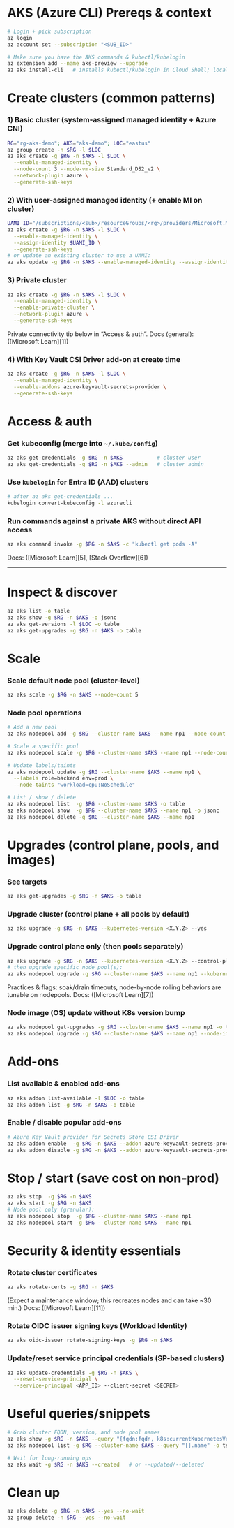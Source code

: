 # AKS (Azure CLI) Prereqs & context

```bash
# Login + pick subscription
az login
az account set --subscription "<SUB_ID>"

# Make sure you have the AKS commands & kubectl/kubelogin
az extension add --name aks-preview --upgrade
az aks install-cli   # installs kubectl/kubelogin in Cloud Shell; local installs vary
```

# Create clusters (common patterns)

### 1) Basic cluster (system-assigned managed identity + Azure CNI)

```bash
RG="rg-aks-demo"; AKS="aks-demo"; LOC="eastus"
az group create -n $RG -l $LOC
az aks create -g $RG -n $AKS -l $LOC \
  --enable-managed-identity \
  --node-count 3 --node-vm-size Standard_DS2_v2 \
  --network-plugin azure \
  --generate-ssh-keys
```

### 2) With **user-assigned managed identity** (+ enable MI on cluster)

```bash
UAMI_ID="/subscriptions/<sub>/resourceGroups/<rg>/providers/Microsoft.ManagedIdentity/userAssignedIdentities/<name>"
az aks create -g $RG -n $AKS -l $LOC \
  --enable-managed-identity \
  --assign-identity $UAMI_ID \
  --generate-ssh-keys
# or update an existing cluster to use a UAMI:
az aks update -g $RG -n $AKS --enable-managed-identity --assign-identity $UAMI_ID
```

### 3) **Private cluster**

```bash
az aks create -g $RG -n $AKS -l $LOC \
  --enable-managed-identity \
  --enable-private-cluster \
  --network-plugin azure \
  --generate-ssh-keys
```

Private connectivity tip below in “Access & auth”. Docs (general): ([Microsoft Learn][1])

### 4) With **Key Vault CSI Driver** add-on at create time

```bash
az aks create -g $RG -n $AKS -l $LOC \
  --enable-managed-identity \
  --enable-addons azure-keyvault-secrets-provider \
  --generate-ssh-keys
```

# Access & auth

### Get kubeconfig (merge into `~/.kube/config`)

```bash
az aks get-credentials -g $RG -n $AKS           # cluster user
az aks get-credentials -g $RG -n $AKS --admin   # cluster admin
```

### Use `kubelogin` for Entra ID (AAD) clusters

```bash
# after az aks get-credentials ...
kubelogin convert-kubeconfig -l azurecli
```

### Run commands **against a private AKS** without direct API access

```bash
az aks command invoke -g $RG -n $AKS -c "kubectl get pods -A"
```

Docs: ([Microsoft Learn][5], [Stack Overflow][6])

---

# Inspect & discover

```bash
az aks list -o table
az aks show -g $RG -n $AKS -o jsonc
az aks get-versions -l $LOC -o table
az aks get-upgrades -g $RG -n $AKS -o table
```

# Scale

### Scale default node pool (cluster-level)

```bash
az aks scale -g $RG -n $AKS --node-count 5
```

### Node pool operations

```bash
# Add a new pool
az aks nodepool add -g $RG --cluster-name $AKS --name np1 --node-count 3 --node-vm-size Standard_DS2_v2

# Scale a specific pool
az aks nodepool scale -g $RG --cluster-name $AKS --name np1 --node-count 6

# Update labels/taints
az aks nodepool update -g $RG --cluster-name $AKS --name np1 \
  --labels role=backend env=prod \
  --node-taints "workload=cpu:NoSchedule"

# List / show / delete
az aks nodepool list  -g $RG --cluster-name $AKS -o table
az aks nodepool show  -g $RG --cluster-name $AKS --name np1 -o jsonc
az aks nodepool delete -g $RG --cluster-name $AKS --name np1
```

# Upgrades (control plane, pools, and images)

### See targets

```bash
az aks get-upgrades -g $RG -n $AKS -o table
```

### Upgrade cluster (control plane + all pools by default)

```bash
az aks upgrade -g $RG -n $AKS --kubernetes-version <X.Y.Z> --yes
```

### Upgrade **control plane only** (then pools separately)

```bash
az aks upgrade -g $RG -n $AKS --kubernetes-version <X.Y.Z> --control-plane-only --yes
# then upgrade specific node pool(s):
az aks nodepool upgrade -g $RG --cluster-name $AKS --name np1 --kubernetes-version <X.Y.Z> --yes
```

Practices & flags: soak/drain timeouts, node-by-node rolling behaviors are tunable on nodepools. Docs: ([Microsoft Learn][7])

### **Node image** (OS) update without K8s version bump

```bash
az aks nodepool get-upgrades -g $RG --cluster-name $AKS --name np1 -o table
az aks nodepool upgrade -g $RG --cluster-name $AKS --name np1 --node-image-only --yes
```

# Add-ons

### List available & enabled add-ons

```bash
az aks addon list-available -l $LOC -o table
az aks addon list -g $RG -n $AKS -o table
```

### Enable / disable popular add-ons

```bash
# Azure Key Vault provider for Secrets Store CSI Driver
az aks addon enable  -g $RG -n $AKS --addon azure-keyvault-secrets-provider
az aks addon disable -g $RG -n $AKS --addon azure-keyvault-secrets-provider
```

# Stop / start (save cost on non-prod)

```bash
az aks stop  -g $RG -n $AKS
az aks start -g $RG -n $AKS
# Node pool only (granular):
az aks nodepool stop  -g $RG --cluster-name $AKS --name np1
az aks nodepool start -g $RG --cluster-name $AKS --name np1
```

# Security & identity essentials

### Rotate **cluster certificates**

```bash
az aks rotate-certs -g $RG -n $AKS
```

(Expect a maintenance window; this recreates nodes and can take \~30 min.) Docs: ([Microsoft Learn][11])

### Rotate **OIDC issuer signing keys** (Workload Identity)

```bash
az aks oidc-issuer rotate-signing-keys -g $RG -n $AKS
```

### Update/reset **service principal** credentials (SP-based clusters)

```bash
az aks update-credentials -g $RG -n $AKS \
  --reset-service-principal \
  --service-principal <APP_ID> --client-secret <SECRET>
```

# Useful queries/snippets

```bash
# Grab cluster FQDN, version, and node pool names
az aks show -g $RG -n $AKS --query "{fqdn:fqdn, k8s:currentKubernetesVersion}"
az aks nodepool list -g $RG --cluster-name $AKS --query "[].name" -o tsv

# Wait for long-running ops
az aks wait -g $RG -n $AKS --created   # or --updated/--deleted
```

# Clean up

```bash
az aks delete -g $RG -n $AKS --yes --no-wait
az group delete -n $RG --yes --no-wait
```
